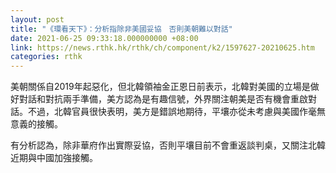 ```yaml
---
layout: post
title: "《環看天下》：分析指除非美國妥協　否則美朝難以對話"
date: 2021-06-25 09:33:18.000000000 +08:00
link: https://news.rthk.hk/rthk/ch/component/k2/1597627-20210625.htm
categories: rthk
---
```


美朝關係自2019年起惡化，但北韓領袖金正恩日前表示，北韓對美國的立場是做好對話和對抗兩手準備，美方認為是有趣信號，外界關注朝美是否有機會重啟對話。不過，北韓官員很快表明，美方是錯誤地期待，平壤亦從未考慮與美國作毫無意義的接觸。

有分析認為，除非華府作出實際妥協，否則平壤目前不會重返談判桌，又關注北韓近期與中國加強接觸。
